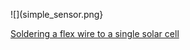 



![](simple_sensor.png}

[Soldering a flex wire to a single solar cell](https://www.youtube.com/watch?v=4MQuvqyZ0wY)
